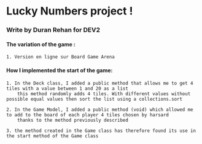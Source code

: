 #   Lucky Numbers project !
###   Write by Duran Rehan for DEV2 




#### The variation of the game :

    1. Version en ligne sur Board Game Arena 

#### How I implemented the start of the game:

    1. In the Deck class, I added a public method that allows me to get 4 tiles with a value between 1 and 20 as a list
        this method randomly adds 4 tiles. With different values ​​without possible equal values then sort the list using a collections.sort
    
    2. In the Game Model, I added a public method (void) which allowed me to add to the board of each player 4 tiles chosen by harsard 
        thanks to the method previously described

    3. the method created in the Game class has therefore found its use in the start method of the Game class
